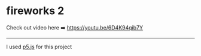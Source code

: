# fireworks 2

Check out video here :arrow_right: https://youtu.be/6D4K94qib7Y

----

I used [p5.js](http://p5js.org/) for this project

